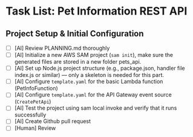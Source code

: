 # Task List: Pet Information REST API

## Project Setup & Initial Configuration

- [ ]  [AI] Review PLANNING.md thoroughly
- [ ]  [AI] Initialize a new AWS SAM project (`sam init`), make sure the generated files are stored in a new folder pets_api.
- [ ]  [AI] Set up Node.js project structure (e.g., package.json, handler file index.js or similar) — only a skeleton is needed for this part.
- [ ]  [AI] Configure `template.yaml` for the basic Lambda function (PetInfoFunction)
- [ ]  [AI] Configure `template.yaml` for the API Gateway event source (`CreatePetApi`)
- [ ]  [AI] Test the project using sam local invoke and verify that it runs successfully
- [ ]  [AI] Create Github pull request
- [ ]  [Human] Review
